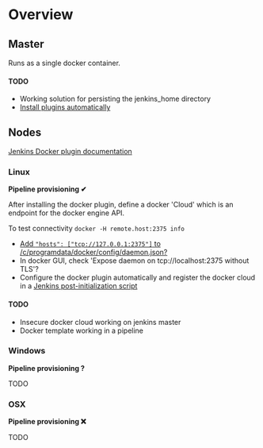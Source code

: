 # Overview

## Master

Runs as a single docker container.

#### TODO

* Working solution for persisting the jenkins_home directory
* [Install plugins automatically](https://stackoverflow.com/questions/47185493/setup-docker-jenkins-with-default-plugins)

## Nodes

[Jenkins Docker plugin documentation](https://wiki.jenkins.io/display/JENKINS/Docker+Plugin)

### Linux

__Pipeline provisioning ✔__

After installing the docker plugin, define a docker 'Cloud' which is an endpoint for the docker engine API.

To test connectivity `docker -H remote.host:2375 info`

* [Add `"hosts": ["tcp://127.0.0.1:2375"]` to /c/programdata/docker/config/daemon.json?](http://simontimms.com/2016/07/20/windows_docker_daemon/)
* In docker GUI, check 'Expose daemon on tcp://localhost:2375 without TLS'?
* Configure the docker plugin automatically and register the docker cloud in a [Jenkins post-initialization script](https://wiki.jenkins.io/display/JENKINS/Post-initialization+script)

#### TODO

* Insecure docker cloud working on jenkins master
* Docker template working in a pipeline

### Windows

__Pipeline provisioning ?__

TODO

### OSX

__Pipeline provisioning ❌__

TODO
